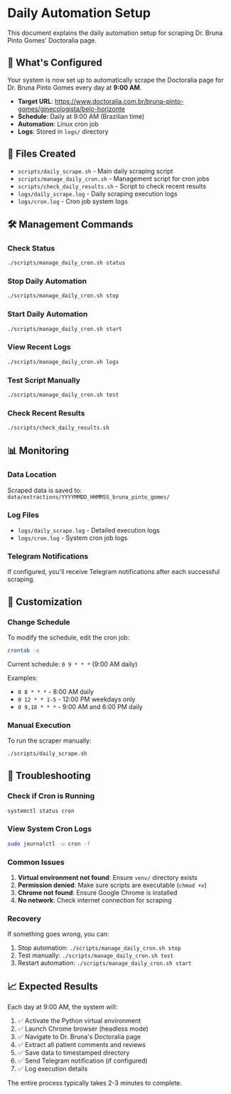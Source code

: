 # Daily Automation Setup

This document explains the daily automation setup for scraping Dr. Bruna Pinto Gomes' Doctoralia page.

## 🚀 What's Configured

Your system is now set up to automatically scrape the Doctoralia page for Dr. Bruna Pinto Gomes every day at **9:00 AM**.

- **Target URL**: https://www.doctoralia.com.br/bruna-pinto-gomes/ginecologista/belo-horizonte
- **Schedule**: Daily at 9:00 AM (Brazilian time)
- **Automation**: Linux cron job
- **Logs**: Stored in `logs/` directory

## 📁 Files Created

- `scripts/daily_scrape.sh` - Main daily scraping script
- `scripts/manage_daily_cron.sh` - Management script for cron jobs
- `scripts/check_daily_results.sh` - Script to check recent results
- `logs/daily_scrape.log` - Daily scraping execution logs
- `logs/cron.log` - Cron job system logs

## 🛠️ Management Commands

### Check Status
```bash
./scripts/manage_daily_cron.sh status
```

### Stop Daily Automation
```bash
./scripts/manage_daily_cron.sh stop
```

### Start Daily Automation
```bash
./scripts/manage_daily_cron.sh start
```

### View Recent Logs
```bash
./scripts/manage_daily_cron.sh logs
```

### Test Script Manually
```bash
./scripts/manage_daily_cron.sh test
```

### Check Recent Results
```bash
./scripts/check_daily_results.sh
```

## 📊 Monitoring

### Data Location
Scraped data is saved to: `data/extractions/YYYYMMDD_HHMMSS_bruna_pinto_gomes/`

### Log Files
- `logs/daily_scrape.log` - Detailed execution logs
- `logs/cron.log` - System cron job logs

### Telegram Notifications
If configured, you'll receive Telegram notifications after each successful scraping.

## 🔧 Customization

### Change Schedule
To modify the schedule, edit the cron job:
```bash
crontab -e
```

Current schedule: `0 9 * * *` (9:00 AM daily)

Examples:
- `0 8 * * *` - 8:00 AM daily
- `0 12 * * 1-5` - 12:00 PM weekdays only
- `0 9,18 * * *` - 9:00 AM and 6:00 PM daily

### Manual Execution
To run the scraper manually:
```bash
./scripts/daily_scrape.sh
```

## 🚨 Troubleshooting

### Check if Cron is Running
```bash
systemctl status cron
```

### View System Cron Logs
```bash
sudo journalctl -u cron -f
```

### Common Issues
1. **Virtual environment not found**: Ensure `venv/` directory exists
2. **Permission denied**: Make sure scripts are executable (`chmod +x`)
3. **Chrome not found**: Ensure Google Chrome is installed
4. **No network**: Check internet connection for scraping

### Recovery
If something goes wrong, you can:
1. Stop automation: `./scripts/manage_daily_cron.sh stop`
2. Test manually: `./scripts/manage_daily_cron.sh test`
3. Restart automation: `./scripts/manage_daily_cron.sh start`

## 📈 Expected Results

Each day at 9:00 AM, the system will:
1. ✅ Activate the Python virtual environment
2. ✅ Launch Chrome browser (headless mode)
3. ✅ Navigate to Dr. Bruna's Doctoralia page
4. ✅ Extract all patient comments and reviews
5. ✅ Save data to timestamped directory
6. ✅ Send Telegram notification (if configured)
7. ✅ Log execution details

The entire process typically takes 2-3 minutes to complete.
